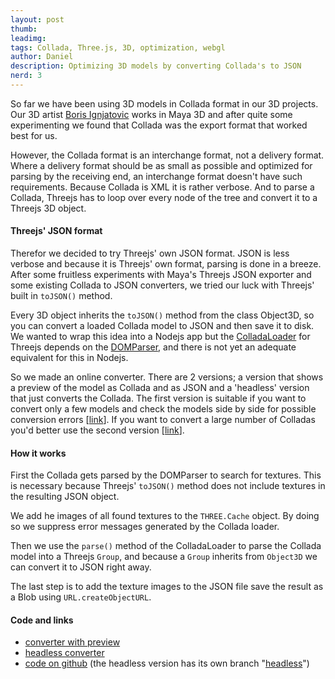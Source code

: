 ```yaml
---
layout: post
thumb:
leadimg:
tags: Collada, Three.js, 3D, optimization, webgl
author: Daniel
description: Optimizing 3D models by converting Collada's to JSON
nerd: 3
---
```


So far we have been using 3D models in Collada format in our 3D projects. Our 3D artist [Boris Ignjatovic](http://www.borisignjatovic.com/) works in Maya 3D and after quite some experimenting we found that Collada was the export format that worked best for us.

However, the Collada format is an interchange format, not a delivery format. Where a delivery format should be as small as possible and optimized for parsing by the receiving end, an interchange format doesn't have such requirements. Because Collada is XML it is rather verbose. And to parse a Collada, Threejs has to loop over every node of the tree and convert it to a Threejs 3D object.


#### Threejs' JSON format

Therefor we decided to try Threejs' own JSON format. JSON is less verbose and because it is Threejs' own format, parsing is done in a breeze. After some fruitless experiments with Maya's Threejs JSON exporter and some existing Collada to JSON converters, we tried our luck with Threejs' built in `toJSON()` method.

Every 3D object inherits the `toJSON()` method from the class Object3D, so you can convert a loaded Collada model to JSON and then save it to disk. We wanted to wrap this idea into a Nodejs app but the [ColladaLoader](https://github.com/mrdoob/three.js/blob/master/examples/js/loaders/ColladaLoader.js) for Threejs depends on the [DOMParser](https://developer.mozilla.org/en-US/docs/Web/API/DOMParser), and there is not yet an adequate equivalent for this in Nodejs.

So we made an online converter. There are 2 versions; a version that shows a preview of the model as Collada and as JSON and a 'headless' version that just converts the Collada. The first version is suitable if you want to convert only a few models and check the models side by side for possible conversion errors [[link](http://data.tweedegolf.nl/collada2json/)]. If you want to convert a large number of Colladas you'd better use the second version [[link](http://data.tweedegolf.nl/collada2json_headless/)].


#### How it works

First the Collada gets parsed by the DOMParser to search for textures. This is necessary because Threejs' `toJSON()` method does not include textures in the resulting JSON object.

We add he images of all found textures to the `THREE.Cache` object. By doing so we suppress error messages generated by the Collada loader.

Then we use the `parse()` method of the ColladaLoader to parse the Collada model into a Threejs `Group`, and because a `Group` inherits from `Object3D` we can convert it to JSON right away.

The last step is to add the texture images to the JSON file save the result as a Blob using `URL.createObjectURL`.



#### Code and links
 - [converter with preview](http://data.tweedegolf.nl/collada2json/)
 - [headless converter](http://data.tweedegolf.nl/collada2json_headless/)
 - [code on github](https://github.com/abudaan/collada2json) (the headless version has its own branch "[headless](https://github.com/abudaan/collada2json/tree/headless)")
